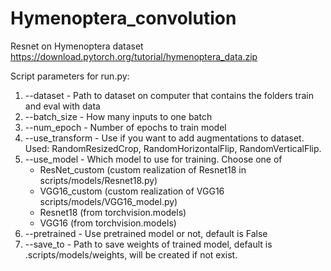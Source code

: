# Hymenoptera_convolution
Resnet on Hymenoptera dataset  https://download.pytorch.org/tutorial/hymenoptera_data.zip

Script parameters for run.py:
1. --dataset - Path to dataset on computer that contains the folders train and eval with data
2. --batch_size - How many inputs to one batch
3. --num_epoch - Number of epochs to train model
4. --use_transform - Use if you want to add augmentations to dataset. Used: RandomResizedCrop, RandomHorizontalFlip, RandomVerticalFlip.
5. --use_model - Which model to use for training. Choose one of 
      - ResNet_custom (custom realization of Resnet18 in scripts/models/Resnet18.py) 
      - VGG16_custom (custom realization of VGG16 scripts/models/VGG16_model.py) 
      - Resnet18 (from torchvision.models)
      - VGG16 (from torchvision.models)
6. --pretrained - Use pretrained model or not, default is False
7. --save_to - Path to save weights of trained model, default is .scripts/models/weights, will be created if not exist.
